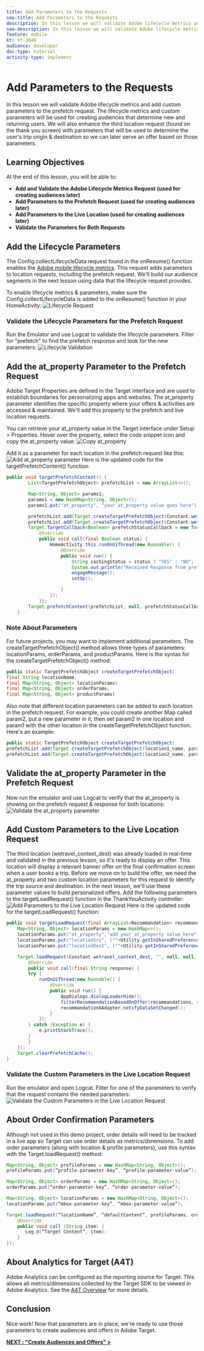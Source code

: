 ```yaml
---
title: Add Parameters to the Requests
seo-title: Add Parameters to the Requests
description: In this lesson we will validate Adobe lifecycle metrics and add custom parameters to the prefetch request. The lifecycle metrics and custom parameters will be used for creating audiences that determine new and returning users. We will also enhance the third location request (found on the thank you screen) with parameters that will be used to determine the user's trip origin & destination so we can later serve an offer based on those parameters.
seo-description: In this lesson we will validate Adobe lifecycle metrics and add custom parameters to the prefetch request. The lifecycle metrics and custom parameters will be used for creating audiences that determine new and returning users. We will also enhance the third location request (found on the thank you screen) with parameters that will be used to determine the user's trip origin & destination so we can later serve an offer based on those parameters.
feature: mobile
kt: kt-3040
audience: developer
doc-type: tutorial
activity-type: implement
---
```


# Add Parameters to the Requests

In this lesson we will validate Adobe lifecycle metrics and add custom parameters to the prefetch request. The lifecycle metrics and custom parameters will be used for creating audiences that determine new and returning users. We will also enhance the third location request (found on the thank you screen) with parameters that will be used to determine the user's trip origin & destination so we can later serve an offer based on those parameters.

## Learning Objectives

At the end of this lesson, you will be able to:

* **Add and Validate the Adobe Lifecycle Metrics Request (used for creating audiences later)**
* **Add Parameters to the Prefetch Request (used for creating audiences later)**
* **Add Parameters to the Live Location (used for creating audiences later)**
* **Validate the Parameters for Both Requests**

## Add the Lifecycle Parameters

The Config.collectLifecycleData request found in the onResume() function enables the [Adobe mobile lifecycle metrics](https://docs.adobe.com/content/help/en/mobile-services/android/metrics.html). This request adds parameters to location requests, including the prefetch request. We'll build our audience segments in the next lesson using data that the lifecycle request provides.

To enable lifecycle metrics & parameters, make sure the Config.collectLifecycleData is added to the onResume() function in your HomeActivity:
![Lifecycle Request](assets/lifecycle_code.jpg)

### Validate the Lifecycle Parameters for the Prefetch Request

Run the Emulator and use Logcat to validate the lifecycle parameters. Filter for "prefetch" to find the prefetch response and look for the new parameters:
![Lifecycle Validation](assets/lifecycle_validation.jpg)

## Add the at_property Parameter to the Prefetch Request

Adobe Target Properties are defined in the Target interface and are used to establish boundaries for personalizing apps and websites. The at_property parameter identifies the specific property where your offers & activities are accessed & maintained. We'll add this property to the prefetch and live location requests.

You can retrieve your at_property value in the Target interface under Setup > Properties. Hover over the property, select the code snippet icon and copy the at_property value:
![Copy at_property](assets/at_property_interface.jpg)

Add it as a parameter for each location in the prefetch request like this:
![Add at_property parameter](assets/params_at_property.jpg)
Here is the updated code for the targetPrefetchContent() function:

```java
public void targetPrefetchContent() {
        List<TargetPrefetchObject> prefetchList = new ArrayList<>();

        Map<String, Object> params1;
        params1 = new HashMap<String, Object>();
        params1.put("at_property", "your at_property value goes here");

        prefetchList.add(Target.createTargetPrefetchObject(Constant.wetravel_engage_home, params1));
        prefetchList.add(Target.createTargetPrefetchObject(Constant.wetravel_engage_search, params1));
        Target.TargetCallback<Boolean> prefetchStatusCallback = new Target.TargetCallback<Boolean>() {
            @Override
            public void call(final Boolean status) {
                HomeActivity.this.runOnUiThread(new Runnable() {
                    @Override
                    public void run() {
                        String cachingStatus = status ? "YES" : "NO";
                        System.out.println("Received Response from prefetch : " + cachingStatus);
                        engageMessage();
                        setUp();

                    }
                });
            }};
        Target.prefetchContent(prefetchList, null, prefetchStatusCallback);
    }
```

### Note About Parameters

<!--Show in general how to add other parameters (locationParams & profileParams) -->
For future projects, you may want to implement additional parameters. The createTargetPrefetchObject() method allows three types of parameters: locationParams, orderParams, and productParams. Here is the syntax for the createTargetPrefetchObject() method:

```java
public static TargetPrefetchObject createTargetPrefetchObject(
final String locationName,
final Map<String, Object> locationParams)
final Map<String, Object> orderParams,
final Map<String, Object> productParams)
```

Also note that different location parameters can be added to each location in the prefetch request. For example, you could create another Map called param2, put a new parameter in it, then set param2 in one location and param1 with the other location in the createTargetPrefetchObject function. Here's an example:

```java
public static TargetPrefetchObject createTargetPrefetchObject(
prefetchList.add(Target.createTargetPrefetchObject(location1_name, params1);
prefetchList.add(Target.createTargetPrefetchObject(location2_name, params2);
```

## Validate the at_property Parameter in the Prefetch Request

Now run the emulator and use Logcat to verify that the at_property is showing on the prefetch request & response for both locations:
![Validate the at_property parameter](assets/parameters_at_property_validation.jpg)

## Add Custom Parameters to the Live Location Request

The third location (wetravel_context_dest) was already loaded in real-time and validated in the previous lesson, so it's ready to display an offer. This location will display a relevant banner offer on the final confirmation screen when a user books a trip. Before we move on to build the offer, we need the at_property and two custom location parameters for this request to identify the trip source and destination. In the next lesson, we'll use these parameter values to build personalized offers. Add the following parameters to the targetLoadRequest() function in the ThankYouActivity controller:
![Add Parameters to the Live Location Request](assets/parameters_live_location.jpg)
Here is the updated code for the targetLoadRequest() function:

```java
public void targetLoadRequest(final ArrayList<Recommandation> recommandations) {
    Map<String, Object> locationParams = new HashMap<>();
    locationParams.put("at_property","add your at_property value here");
    locationParams.put("locationSrc", (""+Utility.getInSharedPreference(ThankYouActivity.this,Constant.departure,"")));
    locationParams.put("locationDest", (""+Utility.getInSharedPreference(ThankYouActivity.this,Constant.destination,"")));

    Target.loadRequest(Constant.wetravel_context_dest, "", null, null, locationParams, new Target.TargetCallback<String>() {
        @Override
        public void call(final String response) {
        try {
            runOnUiThread(new Runnable() {
                @Override
                public void run() {
                    AppDialogs.dialogLoaderHide();
                    filterRecommendationBasedOnOffer(recommandations, response);
                    recommandationbAdapter.notifyDataSetChanged();
                }
            });
        } catch (Exception e) {
            e.printStackTrace();
        }
        }
    });
    Target.clearPrefetchCache();
}
```

### Validate the Custom Parameters in the Live Location Request

Run the emulator and open Logcat. Filter for one of the parameters to verify that the request contains the needed parameters:
![Validate the Custom Parameters in the Live Location Request](assets/parameters_live_location_validation.jpg)

## About Order Confirmation Parameters

Although not used in this demo project, order details will need to be tracked in a live app so Target can use order details as metrics/dimensions. To add order parameters (along with location & profile parameters), use this syntax with the Target.loadRequest() method:

```java
Map<String, Object> profileParams = new HashMap<String, Object>();
profileParams.put(“profile-parameter-key”, “profile-parameter-value”);

Map<String, Object> orderParams = new HashMap<String, Object>();
orderParams.put(“order-parameter-key”, “order-parameter-value”);

Map<String, Object> locationParams = new HashMap<String, Object>();
locationParams.put(“mbox-parameter-key”, “mbox-parameter-value”);

Target.loadRequest(“locationName”, “defaultContent”, profileParams, orderParams, locationParams, new TargetCallback<String>() {
    @Override
    public void call (String item) {
       Log.d(“Target Content”, item);
    }
});
```

## About Analytics for Target (A4T)

Adobe Analytics can be configured as the reporting source for Target. This allows all metrics/dimensions collected by the Target SDK to be viewed in Adobe Analytics. See the [A4T Overview](https://docs.adobe.com/content/help/en/target/using/integrate/a4t/a4t.html) for more details.

## Conclusion

Nice work! Now that parameters are in place, we're ready to use those parameters to create audiences and offers in Adobe Target.

<!--Add this style for CTA on all pages-->
**[NEXT : "Create Audiences and Offers" >](create-segments-and-offers.md)**
<!--Rename segments to audiences in file & titles-->